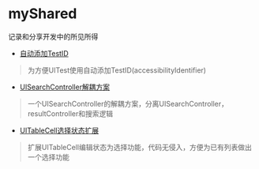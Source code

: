 # myShared
记录和分享开发中的所见所得

* [自动添加TestID](https://github.com/zhenghongyi/myShared/tree/master/自动添加TestID)
> 为方便UITest使用自动添加TestID(accessibilityIdentifier)


* [UISearchController解耦方案](https://github.com/zhenghongyi/myShared/tree/master/Search)
> 一个UISearchController的解耦方案，分离UISearchController，resultController和搜索逻辑

* [UITableCell选择状态扩展](https://github.com/zhenghongyi/myShared/tree/master/UITableCell选择状态扩展)
> 扩展UITableCell编辑状态为选择功能，代码无侵入，方便为已有列表做出一个选择功能